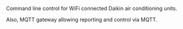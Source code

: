 Command line control for WiFi connected Daikin air conditioning units.

Also, MQTT gateway allowing reporting and control via MQTT.

